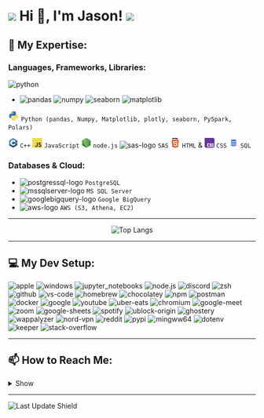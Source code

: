 <!-- <p align="center">
<img alt="Hi, I'm Jason" src="https://github.com/xyjiang970/xyjiang970/blob/main/assets/intro.gif">
</p> -->

# <img src="https://media.giphy.com/media/VgCDAzcKvsR6OM0uWg/giphy.gif" width="55"> Hi 👋, I'm Jason! <img src="https://camo.githubusercontent.com/6a4da679536aef4caa4338bd657dc33b2fc530a54b1fac28f5ca6f36a1a7763a/68747470733a2f2f63756c746f667468657061727479706172726f742e636f6d2f706172726f74732f68642f706972617465706172726f742e676966" width="40">

## 🚀 My Expertise:

### Languages, Frameworks, Libraries:

<img alt="python" height="35" src="https://img.shields.io/badge/‎-Python-F5F5F5?labelColor=white&logo=python&style=for-the-badge">

- <img alt="pandas" height="25" src="https://img.shields.io/badge/‎-pandas-F5F5F5?labelColor=white&logo=pandas&logoColor=lightgray&style=flat"> <img alt="numpy" height="25" src="https://img.shields.io/badge/‎-NumPy-F5F5F5?labelColor=white&logo=numpy&logoColor=lightgray&style=flat"> <img alt="seaborn" height="25" src="https://img.shields.io/badge/seaborn-F5F5F5?labelColor=white&logoColor=lightgray&style=flat"> <img alt="matplotlib" height="25" src="https://img.shields.io/badge/Matplotlib-F5F5F5?labelColor=white&logoColor=lightgray&style=flat">

<img height="22" alt="python-logo" src="https://raw.githubusercontent.com/github/explore/80688e429a7d4ef2fca1e82350fe8e3517d3494d/topics/python/python.png"> `Python (pandas, Numpy, Matplotlib, plotly, seaborn, PySpark, Polars)`

<img height="20" alt="cpp-logo" src="https://raw.githubusercontent.com/github/explore/80688e429a7d4ef2fca1e82350fe8e3517d3494d/topics/cpp/cpp.png"> `C++`
<img height="20" alt="javascript-logo" src="https://raw.githubusercontent.com/github/explore/80688e429a7d4ef2fca1e82350fe8e3517d3494d/topics/javascript/javascript.png"> `JavaScript`
<img height="20" alt="nodejs-logo" src="https://raw.githubusercontent.com/github/explore/80688e429a7d4ef2fca1e82350fe8e3517d3494d/topics/nodejs/nodejs.png"> `node.js`
<img height="13" alt="sas-logo" src="https://www.sas.com/en/news/media-gallery/all-images/sas-logo-blue/_jcr_content/par/image_360101046.img.png/1685459921715.png"> `SAS`
<img height="20" alt="html-logo" src="https://raw.githubusercontent.com/github/explore/80688e429a7d4ef2fca1e82350fe8e3517d3494d/topics/html/html.png"> `HTML` & <img height="20" alt="css-logo" src="https://raw.githubusercontent.com/github/explore/80688e429a7d4ef2fca1e82350fe8e3517d3494d/topics/css/css.png"> `CSS`
<img height="20" alt="html-logo" src="https://raw.githubusercontent.com/github/explore/80688e429a7d4ef2fca1e82350fe8e3517d3494d/topics/sql/sql.png"> `SQL`

### Databases & Cloud:

- <img height="17" alt="postgressql-logo" src="https://www.postgresql.org/media/img/about/press/elephant.png"> `PostgreSQL`
- <img height="20" alt="mssqlserver-logo" src="https://img.icons8.com/?size=1200&id=laYYF3dV0Iew&format=png"> `MS SQL Server`
- <img width="17" alt="googlebigquery-logo" src="https://www.gstatic.com/bricks/image/702bc723dcfcddf8942bb459be20163106a5f64ed91404df38c73ca955f96260.svg"> `Google BigQuery`
- <img height="16" alt="aws-logo" src="https://logos-world.net/wp-content/uploads/2021/08/Amazon-Web-Services-AWS-Logo.png"> `AWS (S3, Athena, EC2)`

---

<p align="center">
<img alt="Top Langs" src="https://github-readme-stats.vercel.app/api/top-langs/?username=xyjiang970&layout=normal&show_icons=true&theme=tokyonight&card_width=600&hide=jupyter%20notebook,html,css&exclude_repo=SparkCoders,xyjiang970.github.io&size_weight=1&count_weight=0">
</p>

<!-- ![Top Langs](https://github-readme-stats.vercel.app/api/top-langs/?username=xyjiang970&show_icons=true&theme=tokyonight) -->

---

## 💻 My Dev Setup:

<img alt="apple" src="https://img.shields.io/badge/Mac OS-white?logo=apple&logoColor=lightgray&style=plastic"> <img alt="windows" src="https://img.shields.io/badge/Windows OS-white?labelColor=blue&style=plastic"> <img alt="jupyter_notebooks" src="https://img.shields.io/badge/Jupyter Notebook-white?logo=jupyter&style=plastic"> <img alt="node.js" src="https://img.shields.io/badge/Node.js-white?logo=node.js&style=plastic"> <img alt="discord" src="https://img.shields.io/badge/Discord-white?logo=discord&style=plastic"> <img alt="zsh" src="https://img.shields.io/badge/Zsh-white?logo=iterm2&logoColor=black&style=plastic"> <img alt="github" src="https://img.shields.io/badge/Github-white?logo=github&logoColor=gray&style=plastic"> <img alt="vs-code" src="https://img.shields.io/badge/VS Code-white?labelColor=blue&style=plastic"> <img alt="homebrew" src="https://img.shields.io/badge/Homebrew-white?logo=homebrew&style=plastic"> <img alt="chocolatey" src="https://img.shields.io/badge/Chocolatey-white?logo=Chocolatey&style=plastic"> <img alt="npm" src="https://img.shields.io/badge/npm-white?logo=npm&logoColor=lightgray&style=plastic"> <img alt="postman" src="https://img.shields.io/badge/Postman-white?logo=postman&style=plastic"> <img alt="docker" src="https://img.shields.io/badge/Docker-white?logo=docker&style=plastic"> <img alt="google" src="https://img.shields.io/badge/Google-white?logo=google&style=plastic"> <img alt="youtube" src="https://img.shields.io/badge/Youtube-white?logo=youtube&logoColor=red&style=plastic"> <img alt="uber-eats" src="https://img.shields.io/badge/Uber Eats-white?logo=ubereats&style=plastic"> <img alt="chromium" src="https://img.shields.io/badge/Chromium-white?logo=googlechrome&style=plastic"> <img alt="google-meet" src="https://img.shields.io/badge/Google Meet-white?logo=googlemeet&logoColor=darkgreen&style=plastic"> <img alt="zoom" src="https://img.shields.io/badge/Zoom-white?logo=zoom&logoColor=navy&style=plastic"> <img alt="google-sheets" src="https://img.shields.io/badge/Google Sheets-white?logo=googlesheets&style=plastic"> <img alt="spotify" src="https://img.shields.io/badge/Spotify-white?logo=spotify&style=plastic"> <img alt="ublock-origin" src="https://img.shields.io/badge/ublock Origin-white?logo=ublockorigin&logoColor=darkred&style=plastic"> <img alt="ghostery" src="https://img.shields.io/badge/Ghostery-white?logo=ghostery&style=plastic"> <img alt="wappalyzer" src="https://img.shields.io/badge/Wappalyzer-white?logo=wappalyzer&logoColor=indigo&style=plastic"> <img alt="nord-vpn" src="https://img.shields.io/badge/Nord VPN-white?logo=nordvpn&style=plastic"> <img alt="reddit" src="https://img.shields.io/badge/Reddit-white?logo=reddit&style=plastic"> <img alt="pypi" src="https://img.shields.io/badge/PyPI-white?logo=pypi&style=plastic"> <img alt="mingww64" src="https://img.shields.io/badge/MinGW w64-white?logo=mingww64&logoColor=lightgray&style=plastic"> <img alt="dotenv" src="https://img.shields.io/badge/.ENV-white?logo=dotenv&logoColor=brightyellow&style=plastic"> <img alt="keeper" src="https://img.shields.io/badge/Keeper-white?logo=keeper&style=plastic"> <img alt="stack-overflow" src="https://img.shields.io/badge/Stack Overflow-white?logo=stackoverflow&style=plastic">

---

## 📫 How to Reach Me:

<details>
<summary>Show</summary>

<br />

📧 **Email:** xyjiang970@gmail.com

🌐 **Website:** [https://xyjiang970.github.io/](https://xyjiang970.github.io/)

[![Linkedin Badge](https://img.shields.io/badge/LinkedIn-blue?style=plastic&logo=Linkedin&logoColor=white)](https://www.linkedin.com/in/xyjiang/)

</details>

---

<img alt='Last Update Shield' src="https://img.shields.io/github/last-commit/xyjiang970/xyjiang970/main?label=Last%20updated&style=plastic">
